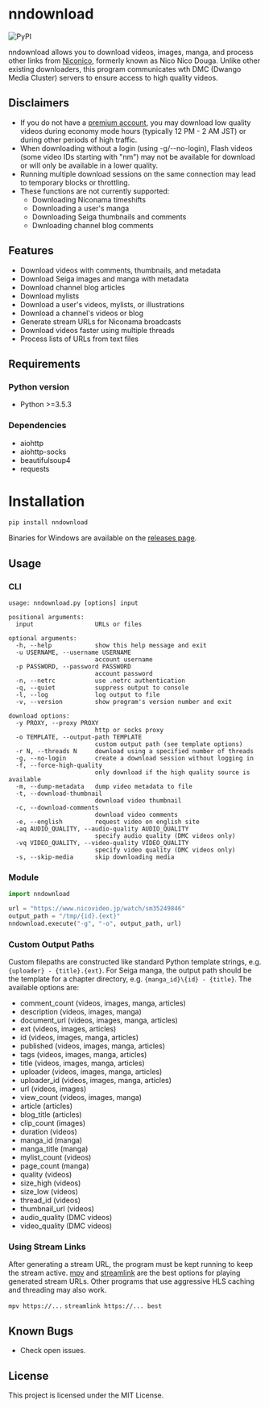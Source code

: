 # nndownload

![PyPI](https://img.shields.io/pypi/v/nndownload.svg)

nndownload allows you to download videos, images, manga, and process other links from [Niconico](http://nicovideo.jp), formerly known as Nico Nico Douga. Unlike other existing downloaders, this program communicates wth DMC (Dwango Media Cluster) servers to ensure access to high quality videos.

## Disclaimers
- If you do not have a [premium account](https://secure.nicovideo.jp/secure/premium_detail/), you may download low quality videos during economy mode hours (typically 12 PM - 2 AM JST) or during other periods of high traffic.
- When downloading without a login (using -g/--no-login), Flash videos (some video IDs starting with "nm") may not be available for download or will only be available in a lower quality.
- Running multiple download sessions on the same connection may lead to temporary blocks or throttling.
- These functions are not currently supported:
  - Downloading Niconama timeshifts
  - Downloading a user's manga
  - Downloading Seiga thumbnails and comments
  - Dwnloading channel blog comments

## Features
 - Download videos with comments, thumbnails, and metadata
 - Download Seiga images and manga with metadata
 - Download channel blog articles
 - Download mylists
 - Download a user's videos, mylists, or illustrations
 - Download a channel's videos or blog
 - Generate stream URLs for Niconama broadcasts
 - Download videos faster using multiple threads
 - Process lists of URLs from text files

## Requirements
### Python version
- Python >=3.5.3

### Dependencies
- aiohttp
- aiohttp-socks
- beautifulsoup4
- requests

# Installation
```bash
pip install nndownload
```

Binaries for Windows are available on the [releases page](https://github.com/AlexAplin/nndownload/releases).

## Usage
### CLI
```
usage: nndownload.py [options] input

positional arguments:
  input                 URLs or files

optional arguments:
  -h, --help            show this help message and exit
  -u USERNAME, --username USERNAME
                        account username
  -p PASSWORD, --password PASSWORD
                        account password
  -n, --netrc           use .netrc authentication
  -q, --quiet           suppress output to console
  -l, --log             log output to file
  -v, --version         show program's version number and exit

download options:
  -y PROXY, --proxy PROXY
                        http or socks proxy
  -o TEMPLATE, --output-path TEMPLATE
                        custom output path (see template options)
  -r N, --threads N     download using a specified number of threads
  -g, --no-login        create a download session without logging in
  -f, --force-high-quality
                        only download if the high quality source is available
  -m, --dump-metadata   dump video metadata to file
  -t, --download-thumbnail
                        download video thumbnail
  -c, --download-comments
                        download video comments
  -e, --english         request video on english site
  -aq AUDIO_QUALITY, --audio-quality AUDIO_QUALITY
                        specify audio quality (DMC videos only)
  -vq VIDEO_QUALITY, --video-quality VIDEO_QUALITY
                        specify video quality (DMC videos only)
  -s, --skip-media      skip downloading media
```

### Module
```python
import nndownload

url = "https://www.nicovideo.jp/watch/sm35249846"
output_path = "/tmp/{id}.{ext}"
nndownload.execute("-g", "-o", output_path, url)
```

### Custom Output Paths
Custom filepaths are constructed like standard Python template strings, e.g. `{uploader} - {title}.{ext}`. For Seiga manga, the output path should be the template for a chapter directory, e.g. `{manga_id}\{id} - {title}`. The available options are:

- comment_count (videos, images, manga, articles)
- description (videos, images, manga)
- document_url (videos, images, manga, articles)
- ext (videos, images, articles)
- id (videos, images, manga, articles)
- published (videos, images, manga, articles)
- tags (videos, images, manga, articles)
- title (videos, images, manga, articles)
- uploader (videos, images, manga, articles)
- uploader_id (videos, images, manga, articles)
- url (videos, images)
- view_count (videos, images, manga)
- article (articles)
- blog_title (articles)
- clip_count (images)
- duration (videos)
- manga_id (manga)
- manga_title (manga)
- mylist_count (videos)
- page_count (manga)
- quality (videos)
- size_high (videos)
- size_low (videos)
- thread_id (videos)
- thumbnail_url (videos)
- audio_quality (DMC videos)
- video_quality (DMC videos)

### Using Stream Links
After generating a stream URL, the program must be kept running to keep the stream active. [mpv](https://github.com/mpv-player/mpv) and [streamlink](https://github.com/streamlink/streamlink) are the best options for playing generated stream URLs. Other programs that use aggressive HLS caching and threading may also work.

`mpv https://...`
`streamlink https://... best`

## Known Bugs
- Check open issues.

## License
This project is licensed under the MIT License.
